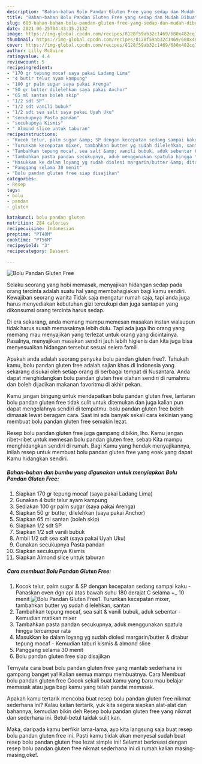```yaml
---
description: "Bahan-bahan Bolu Pandan Gluten Free yang sedap dan Mudah Dibuat"
title: "Bahan-bahan Bolu Pandan Gluten Free yang sedap dan Mudah Dibuat"
slug: 683-bahan-bahan-bolu-pandan-gluten-free-yang-sedap-dan-mudah-dibuat
date: 2021-06-25T04:43:35.213Z
image: https://img-global.cpcdn.com/recipes/8128f59ab32c1469/680x482cq70/bolu-pandan-gluten-free-foto-resep-utama.jpg
thumbnail: https://img-global.cpcdn.com/recipes/8128f59ab32c1469/680x482cq70/bolu-pandan-gluten-free-foto-resep-utama.jpg
cover: https://img-global.cpcdn.com/recipes/8128f59ab32c1469/680x482cq70/bolu-pandan-gluten-free-foto-resep-utama.jpg
author: Lilly McGuire
ratingvalue: 4.4
reviewcount: 5
recipeingredient:
- "170 gr tepung mocaf saya pakai Ladang Lima"
- "4 butir telur ayam kampung"
- "100 gr palm sugar saya pakai Arenga"
- "50 gr butter dilelehkan saya pakai Anchor"
- "65 ml santan boleh skip"
- "1/2 sdt SP"
- "1/2 sdt vanili bubuk"
- "1/2 sdt sea salt saya pakai Uyah Uku"
- "secukupnya Pasta pandan"
- "secukupnya Kismis"
- " Almond slice untuk taburan"
recipeinstructions:
- "Kocok telur, palm sugar &amp; SP dengan kecepatan sedang sampai kaku Panaskan oven dgn api atas bawah suhu 180 derajat C selama +_ 10 menit"
- "Turunkan kecepatan mixer, tambahkan butter yg sudah dilelehkan, santan"
- "Tambahkan tepung mocaf, sea salt &amp; vanili bubuk, aduk sebentar Kemudian matikan mixer"
- "Tambahkan pasta pandan secukupnya, aduk menggunakan spatula hingga tercampur rata"
- "Masukkan ke dalam loyang yg sudah diolesi margarin/butter &amp; ditabur tepung mocaf Kemudian taburi kismis &amp; almond slice"
- "Panggang selama 30 menit"
- "Bolu pandan gluten free siap disajikan"
categories:
- Resep
tags:
- bolu
- pandan
- gluten

katakunci: bolu pandan gluten 
nutrition: 284 calories
recipecuisine: Indonesian
preptime: "PT40M"
cooktime: "PT56M"
recipeyield: "3"
recipecategory: Dessert

---
```



![Bolu Pandan Gluten Free](https://img-global.cpcdn.com/recipes/8128f59ab32c1469/680x482cq70/bolu-pandan-gluten-free-foto-resep-utama.jpg)

Selaku seorang yang hobi memasak, menyajikan hidangan sedap pada orang tercinta adalah suatu hal yang membahagiakan bagi kamu sendiri. Kewajiban seorang  wanita Tidak saja mengatur rumah saja, tapi anda juga harus menyediakan kebutuhan gizi tercukupi dan juga santapan yang dikonsumsi orang tercinta harus sedap.

Di era  sekarang, anda memang mampu memesan masakan instan walaupun tidak harus susah memasaknya lebih dulu. Tapi ada juga lho orang yang memang mau menyajikan yang terlezat untuk orang yang dicintainya. Pasalnya, menyajikan masakan sendiri jauh lebih higienis dan kita juga bisa menyesuaikan hidangan tersebut sesuai selera famili. 



Apakah anda adalah seorang penyuka bolu pandan gluten free?. Tahukah kamu, bolu pandan gluten free adalah sajian khas di Indonesia yang sekarang disukai oleh setiap orang di berbagai tempat di Nusantara. Anda dapat menghidangkan bolu pandan gluten free olahan sendiri di rumahmu dan boleh dijadikan makanan favoritmu di akhir pekan.

Kamu jangan bingung untuk mendapatkan bolu pandan gluten free, lantaran bolu pandan gluten free tidak sulit untuk ditemukan dan juga kalian pun dapat mengolahnya sendiri di tempatmu. bolu pandan gluten free boleh dimasak lewat beragam cara. Saat ini ada banyak sekali cara kekinian yang membuat bolu pandan gluten free semakin lezat.

Resep bolu pandan gluten free juga gampang dibikin, lho. Kamu jangan ribet-ribet untuk memesan bolu pandan gluten free, sebab Kita mampu menghidangkan sendiri di rumah. Bagi Kamu yang hendak menyajikannya, inilah resep untuk membuat bolu pandan gluten free yang enak yang dapat Kamu hidangkan sendiri.

<!--inarticleads1-->

##### Bahan-bahan dan bumbu yang digunakan untuk menyiapkan Bolu Pandan Gluten Free:

1. Siapkan 170 gr tepung mocaf (saya pakai Ladang Lima)
1. Gunakan 4 butir telur ayam kampung
1. Sediakan 100 gr palm sugar (saya pakai Arenga)
1. Siapkan 50 gr butter, dilelehkan (saya pakai Anchor)
1. Siapkan 65 ml santan (boleh skip)
1. Siapkan 1/2 sdt SP
1. Siapkan 1/2 sdt vanili bubuk
1. Ambil 1/2 sdt sea salt (saya pakai Uyah Uku)
1. Gunakan secukupnya Pasta pandan
1. Siapkan secukupnya Kismis
1. Siapkan  Almond slice untuk taburan




<!--inarticleads2-->

##### Cara membuat Bolu Pandan Gluten Free:

1. Kocok telur, palm sugar &amp; SP dengan kecepatan sedang sampai kaku - Panaskan oven dgn api atas bawah suhu 180 derajat C selama +_ 10 menit
<img src="https://img-global.cpcdn.com/steps/b2b5dab210806f8e/160x128cq70/bolu-pandan-gluten-free-langkah-memasak-1-foto.jpg" alt="Bolu Pandan Gluten Free">1. Turunkan kecepatan mixer, tambahkan butter yg sudah dilelehkan, santan
1. Tambahkan tepung mocaf, sea salt &amp; vanili bubuk, aduk sebentar - Kemudian matikan mixer
1. Tambahkan pasta pandan secukupnya, aduk menggunakan spatula hingga tercampur rata
1. Masukkan ke dalam loyang yg sudah diolesi margarin/butter &amp; ditabur tepung mocaf - Kemudian taburi kismis &amp; almond slice
1. Panggang selama 30 menit
1. Bolu pandan gluten free siap disajikan




Ternyata cara buat bolu pandan gluten free yang mantab sederhana ini gampang banget ya! Kalian semua mampu membuatnya. Cara Membuat bolu pandan gluten free Cocok sekali buat kamu yang baru mau belajar memasak atau juga bagi kamu yang telah pandai memasak.

Apakah kamu tertarik mencoba buat resep bolu pandan gluten free nikmat sederhana ini? Kalau kalian tertarik, yuk kita segera siapkan alat-alat dan bahannya, kemudian bikin deh Resep bolu pandan gluten free yang nikmat dan sederhana ini. Betul-betul taidak sulit kan. 

Maka, daripada kamu berfikir lama-lama, ayo kita langsung saja buat resep bolu pandan gluten free ini. Pasti kamu tiidak akan menyesal sudah buat resep bolu pandan gluten free lezat simple ini! Selamat berkreasi dengan resep bolu pandan gluten free nikmat sederhana ini di rumah kalian masing-masing,oke!.


